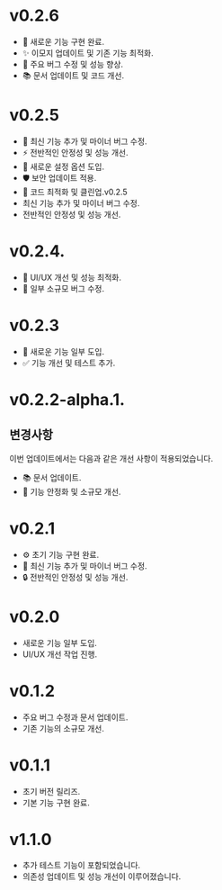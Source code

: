 # v0.2.6
- 🚀 새로운 기능 구현 완료.
- ✨ 이모지 업데이트 및 기존 기능 최적화.
- 🐛 주요 버그 수정 및 성능 향상.
- 📚 문서 업데이트 및 코드 개선.
# v0.2.5
- 🚀 최신 기능 추가 및 마이너 버그 수정.
- ⚡ 전반적인 안정성 및 성능 개선.
- 🔧 새로운 설정 옵션 도입.
- 🛡️ 보안 업데이트 적용.
- 🧹 코드 최적화 및 클린업.v0.2.5
- 최신 기능 추가 및 마이너 버그 수정.
- 전반적인 안정성 및 성능 개선.

# v0.2.4.
- 🎨 UI/UX 개선 및 성능 최적화.
- 🐛 일부 소규모 버그 수정.

# v0.2.3
- 🚀 새로운 기능 일부 도입.
- ✅ 기능 개선 및 테스트 추가.

# v0.2.2-alpha.1.
## 변경사항  
이번 업데이트에서는 다음과 같은 개선 사항이 적용되었습니다.
- 📚 문서 업데이트.
- 🔧 기능 안정화 및 소규모 개선.

# v0.2.1
- ⚙️ 초기 기능 구현 완료.
- 🚀 최신 기능 추가 및 마이너 버그 수정.
- 🔒 전반적인 안정성 및 성능 개선.

# v0.2.0
- 새로운 기능 일부 도입.
- UI/UX 개선 작업 진행.

# v0.1.2
- 주요 버그 수정과 문서 업데이트.
- 기존 기능의 소규모 개선.

# v0.1.1
- 초기 버전 릴리즈.
- 기본 기능 구현 완료.

# v1.1.0
- 추가 테스트 기능이 포함되었습니다.
- 의존성 업데이트 및 성능 개선이 이루어졌습니다.
